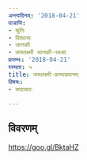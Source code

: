 ```yaml
---
अन्त्यदिनम्: '2018-04-21'
पात्राणि:
- श्रुतिः
- विश्वासः
- जानकी
- जयलक्ष्मी जानकी-स्वसा
प्रारम्भः: '2018-04-21'
रस्यता: ५
title: जयलक्ष्मी-प्रत्याख्यानम्
विषयः:
- सदाचारः

---
```


## विवरणम्
https://goo.gl/BktaHZ

